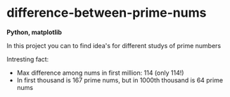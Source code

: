 # difference-between-prime-nums
**Python, matplotlib**

In this project you can to find idea's for different studys of prime numbers

Intresting fact:
* Max difference among nums in first million: 114 (only 114!)
* In first thousand is 167 prime nums, but in 1000th thousand is 64 prime nums

